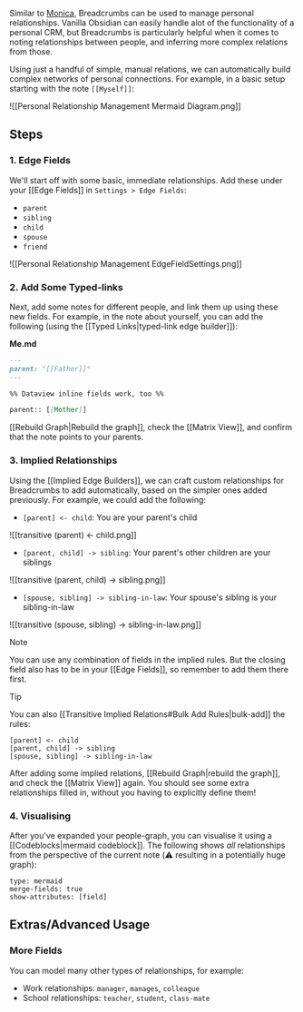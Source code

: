 Similar to [Monica](https://github.com/monicahq/monica), Breadcrumbs can be used to manage personal relationships. Vanilla Obsidian can easily handle alot of the functionality of a personal CRM, but Breadcrumbs is particularly helpful when it comes to noting relationships between people, and inferring more complex relations from those.

Using just a handful of simple, manual relations, we can automatically build complex networks of personal connections. For example, in a basic setup starting with the note `[[Myself]]`:

![[Personal Relationship Management Mermaid Diagram.png]]

## Steps

### 1. Edge Fields

We'll start off with some basic, immediate relationships. Add these under your [[Edge Fields]] in `Settings > Edge Fields`:

- `parent`
- `sibling`
- `child`
- `spouse`
- `friend`

![[Personal Relationship Management EdgeFieldSettings.png]]

### 2. Add Some Typed-links

Next, add some notes for different people, and link them up using these new fields. For example, in the note about yourself, you can add the following (using the [[Typed Links|typed-link edge builder]]):

**Me.md**

```md
---
parent: "[[Father]]"
---

%% Dataview inline fields work, too %%

parent:: [[Mother]]
```

[[Rebuild Graph|Rebuild the graph]], check the [[Matrix View]], and confirm that the note points to your parents.

### 3. Implied Relationships

Using the [[Implied Edge Builders]], we can craft custom relationships for Breadcrumbs to add automatically, based on the simpler ones added previously. For example, we could add the following:

- `[parent] <- child`: You are your parent's child

![[transitive (parent) <- child.png]]

- `[parent, child] -> sibling`: Your parent's other children are your siblings

![[transitive (parent, child) -> sibling.png]]

- `[spouse, sibling] -> sibling-in-law`: Your spouse's sibling is your sibling-in-law

![[transitive (spouse, sibling) -> sibling-in-law.png]]

> [!NOTE]
> You can use any combination of fields in the implied rules. But the closing field also has to be in your [[Edge Fields]], so remember to add them there first.

> [!TIP]
> You can also [[Transitive Implied Relations#Bulk Add Rules|bulk-add]] the rules:
>
> ```
> [parent] <- child
> [parent, child] -> sibling
> [spouse, sibling] -> sibling-in-law
> ```

After adding some implied relations, [[Rebuild Graph|rebuild the graph]], and check the [[Matrix View]] again. You should see some extra relationships filled in, without you having to explicitly define them!

### 4. Visualising

After you've expanded your people-graph, you can visualise it using a [[Codeblocks|mermaid codeblock]]. The following shows _all_ relationships from the perspective of the current note (⚠️ resulting in a potentially huge graph):

```
type: mermaid
merge-fields: true
show-attributes: [field]
```

## Extras/Advanced Usage

### More Fields

You can model many other types of relationships, for example:

- Work relationships: `manager`, `manages`, `colleague`
- School relationships: `teacher`, `student`, `class-mate`
